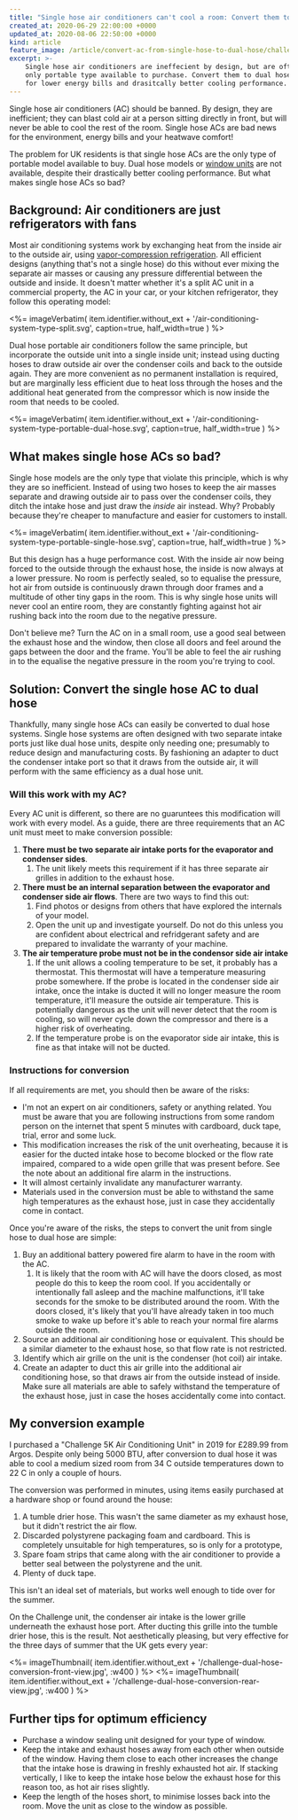 ```yaml
---
title: "Single hose air conditioners can't cool a room: Convert them to dual hose"
created_at: 2020-06-29 22:00:00 +0000
updated_at: 2020-08-06 22:50:00 +0000
kind: article
feature_image: /article/convert-ac-from-single-hose-to-dual-hose/challenge-dual-hose-conversion-rear-view.jpg
excerpt: >-
    Single hose air conditioners are ineffecient by design, but are often the
    only portable type available to purchase. Convert them to dual hose models
    for lower energy bills and drasitcally better cooling performance.
---
```

Single hose air conditioners (AC) should be banned. By design, they are
inefficient; they can blast cold air at a person sitting directly in front,
but will never be able to cool the rest of the room. Single hose ACs are bad
news for the environment, energy bills and your heatwave comfort!

The problem for UK residents is that single hose ACs are the only type of
portable model available to buy. Dual hose models or [window
units](https://en.wikipedia.org/wiki/Air_conditioning#Window_unit_and_packaged_terminal)
are not available, despite their drastically better cooling performance. But
what makes single hose ACs so bad?


## Background: Air conditioners are just refrigerators with fans
Most air conditioning systems work by exchanging heat from the inside air to
the outside air, using [vapor-compression
refrigeration](https://en.wikipedia.org/wiki/Vapor-compression_refrigeration).
All efficient designs (anything that's not a single hose) do this without ever
mixing the separate air masses or causing any pressure differential between the
outside and inside. It doesn't matter whether it's a split AC unit in a
commercial property, the AC in your car, or your kitchen refrigerator, they
follow this operating model:

<div class='gallery'>
<%=
    imageVerbatim(
        item.identifier.without_ext +
        '/air-conditioning-system-type-split.svg',
        caption=true, half_width=true
    )
%>
</div>


Dual hose portable air conditioners follow the same principle, but incorporate
the outside unit into a single inside unit; instead using ducting hoses to draw
outside air over the condenser coils and back to the outside again. They are
more convenient as no permanent installation is required, but are marginally
less efficient due to heat loss through the hoses and the additional heat
generated from the compressor which is now inside the room that needs to be
cooled.

<div class='gallery'>
<%=
    imageVerbatim(
        item.identifier.without_ext +
        '/air-conditioning-system-type-portable-dual-hose.svg',
        caption=true, half_width=true
    )
%>
</div>


## What makes single hose ACs so bad?
Single hose models are the only type that violate this principle, which is why
they are so inefficient. Instead of using two hoses to keep the air masses
separate and drawing outside air to pass over the condenser coils, they ditch the
intake hose and just draw the *inside* air instead. Why? Probably because they're
cheaper to manufacture and easier for customers to install.

<div class='gallery'>
<%=
    imageVerbatim(
        item.identifier.without_ext +
        '/air-conditioning-system-type-portable-single-hose.svg',
        caption=true, half_width=true
    )
%>
</div>


But this design has a huge performance cost. With the inside air now being
forced to the outside through the exhaust hose, the inside is now always at a
lower pressure.  No room is perfectly sealed, so to equalise the pressure, hot
air from outside is continuously drawn through door frames and a multitude of
other tiny gaps in the room. This is why single hose units will never cool an
entire room, they are constantly fighting against hot air rushing back into the
room due to the negative pressure.

Don't believe me? Turn the AC on in a small room, use a good seal between the
exhaust hose and the window, then close all doors and feel around the gaps
between the door and the frame. You'll be able to feel the air rushing in to
the equalise the negative pressure in the room you're trying to cool.


## Solution: Convert the single hose AC to dual hose
Thankfully, many single hose ACs can easily be converted to dual hose systems.
Single hose systems are often designed with two separate intake ports just like
dual hose units, despite only needing one; presumably to reduce design and
manufacturing costs. By fashioning an adapter to duct the condenser intake port
so that it draws from the outside air, it will perform with the same efficiency
as a dual hose unit.

### Will this work with my AC?
Every AC unit is different, so there are no guaruntees this modification will
work with every model. As a guide, there are three requirements that an AC unit
must meet to make conversion possible:

 1. **There must be two separate air intake ports for the evaporator and
    condenser sides**.
    1. The unit likely meets this requirement if it has three separate air
       grilles in addition to the exhaust hose.
 2. **There must be an internal separation between the evaporator and condenser
    side air flows**. There are two ways to find this out:
    1. Find photos or designs from others that have explored the internals of
       your model.
    2. Open the unit up and investigate yourself. Do not do this unless you are
       confident about electrical and refridgerant safety and are prepared to
       invalidate the warranty of your machine.
 3. **The air temperature probe must not be in the condensor side air intake**
    1. If the unit allows a cooling temperature to be set, it probably has a
       thermostat. This thermostat will have a temperature measuring probe
       somewhere. If the probe is located in the condenser side air intake,
       once the intake is ducted it will no longer measure the room
       temperature, it'll measure the outside air temperature. This is
       potentially dangerous as the unit will never detect that the room is
       cooling, so will never cycle down the compressor and there is a higher
       risk of overheating.
    2. If the temperature probe is on the evaporator side air intake, this is
       fine as that intake will not be ducted.

### Instructions for conversion

If all requirements are met, you should then be aware of the risks:

 * I'm not an expert on air conditioners, safety or anything related. You must
   be aware that you are following instructions from some random person on the
   internet that spent 5 minutes with cardboard, duck tape, trial, error and
   some luck.
 * This modification increases the risk of the unit overheating, because it is
   easier for the ducted intake hose to become blocked or the flow rate
   impaired, compared to a wide open grille that was present before. See the
   note about an additional fire alarm in the instructions.
 * It will almost certainly invalidate any manufacturer warranty.
 * Materials used in the conversion must be able to withstand the same high
   temperatures as the exhaust hose, just in case they accidentally come in
   contact.

Once you're aware of the risks, the steps to convert the unit from single hose
to dual hose are simple:

 1. Buy an additional battery powered fire alarm to have in the room with the
    AC.
    1. It is likely that the room with AC will have the doors closed, as most
    people do this to keep the room cool. If you accidentally or intentionally
    fall asleep and the machine malfunctions, it'll take seconds for the smoke
    to be distributed around the room. With the doors closed, it's likely that
    you'll have already taken in too much smoke to wake up before it's able to
    reach your normal fire alarms outside the room.
 1. Source an additional air conditioning hose or equivalent. This should be a
    similar diameter to the exhaust hose, so that flow rate is not restricted.
 2. Identify which air grille on the unit is the condenser (hot coil) air
    intake.
 3. Create an adapter to duct this air grille into the additional air
    conditioning hose, so that draws air from the outside instead of inside.
    Make sure all materials are able to safely withstand the temperature of the
    exhaust hose, just in case the hoses accidentally come into contact.


## My conversion example
I purchased a "Challenge 5K Air Conditioning Unit" in 2019 for £289.99 from
Argos. Despite only being 5000 BTU, after conversion to dual hose it was able
to cool a medium sized room from 34 C outside temperatures down to 22 C in only
a couple of hours.

The conversion was performed in minutes, using items easily purchased at a
hardware shop or found around the house:

 1. A tumble drier hose. This wasn't the same diameter as my exhaust hose, but
    it didn't restrict the air flow.
 2. Discarded polystyrene packaging foam and cardboard. This is completely
    unsuitable for high temperatures, so is only for a prototype,
 3. Spare foam strips that came along with the air conditioner to provide a
    better seal between the polystyrene and the unit.
 3. Plenty of duck tape.

This isn't an ideal set of materials, but works well enough to tide over for
the summer.

On the Challenge unit, the condenser air intake is the lower grille underneath
the exhaust hose port. After ducting this grille into the tumble drier hose,
this is the result. Not aesthetically pleasing, but very effective for the
three days of summer that the UK gets every year:

<div class='gallery'>
<%=
imageThumbnail(
    item.identifier.without_ext +
    '/challenge-dual-hose-conversion-front-view.jpg',
    :w400
)
%>
<%=
imageThumbnail(
    item.identifier.without_ext +
    '/challenge-dual-hose-conversion-rear-view.jpg',
    :w400
)
%>
</div>


## Further tips for optimum efficiency

 * Purchase a window sealing unit designed for your type of window.
 * Keep the intake and exhaust hoses away from each other when outside of the
   window. Having them close to each other increases the change that the intake
   hose is drawing in freshly exhausted hot air. If stacking vertically, I like
   to keep the intake hose below the exhaust hose for this reason too, as hot
   air rises slightly.
 * Keep the length of the hoses short, to minimise losses back into the room.
   Move the unit as close to the window as possible.
